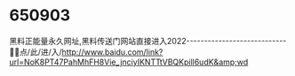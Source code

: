 # 650903
黑料正能量永久网址,黑料传送门网站直接进入2022----------------------------👕👕点/此/进/入/http://www.baidu.com/link?url=NoK8PT47PahMhFH8Vie_jnciyIKNTTtVBQKpill6udK&amp;wd
